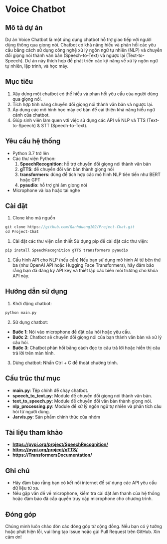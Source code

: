 # Voice Chatbot

## Mô tả dự án 
Dự án Voice Chatbot là một ứng dụng chatbot hỗ trợ giao tiếp với người dùng thông qua giọng nói. Chatbot có khả năng hiểu và phản hồi các yêu cầu bằng cách sử dụng công nghệ xử lý ngôn ngữ tự nhiên (NLP) và chuyển đổi giọng nói thành văn bản (Speech-to-Text) và ngược lại (Text-to-Speech). Dự án này thích hợp để phát triển các kỹ năng về xử lý ngôn ngữ tự nhiên, lập trình, và học máy.

## Mục tiêu 
1. Xây dựng một chatbot có thể hiểu và phản hồi yêu cầu của người dùng qua giọng nói.
2. Tích hợp tính năng chuyển đổi giọng nói thành văn bản và ngược lại.
3. Áp dụng các mô hình học máy cơ bản để cải thiện khả năng hiểu ngữ cảnh của chatbot.
4. Giúp sinh viên làm quen với việc sử dụng các API về NLP và TTS (Text-to-Speech) & STT (Speech-to-Text).

## Yêu cầu hệ thống 
+ Python 3.7 trở lên
+ Các thư viện Python: 
    1. **SpeechRecognition**: hỗ trợ chuyển đổi giọng nói thành văn bản
    2. **gTTS**: để chuyển đổi văn bản thành giọng nói
    3. **transformers**: dùng để tích hợp các mô hình NLP tiên tiến như BERT hoặc GPT
    4. **pyaudio**: hỗ trợ ghi âm giọng nói
+ Microphone và loa hoặc tai nghe

## Cài đặt 
1. Clone kho mã nguồn
```c
git clone https://github.com/Qanhduong102/Project-Chat.git
cd Project-Chat
```
1. Cài đặt các thư viện cần thiết Sử dụng pip để cài đặt các thư viện:
```c 
pip install SpeechRecognition gTTS transformers pyaudio
```
1. Cấu hình API cho NLP (nếu cần) Nếu bạn sử dụng mô hình AI từ bên thứ ba (như OpenAI API hoặc Hugging Face Transformers), hãy đảm bảo rằng bạn đã đăng ký API key và thiết lập các biến môi trường cho khóa API này.

## Hướng dẫn sử dụng 
1. Khởi động chatbot: 
```c
python main.py
```
2. Sử dụng chatbot:
+ **Bước 1**: Nói vào microphone để đặt câu hỏi hoặc yêu cầu.
+ **Bước 2**: Chatbot sẽ chuyển đổi giọng nói của bạn thành văn bản và xử lý câu hỏi.
+ **Bước 3**: Chatbot phản hồi bằng cách đọc to câu trả lời hoặc hiển thị câu trả lời trên màn hình.
3. Dừng chatbot: Nhấn Ctrl + C để thoát chương trình.
## Cấu trúc thư mục 
+ **main.py**: Tệp chính để chạy chatbot.
+ **speech_to_text.py**: Module để chuyển đổi giọng nói thành văn bản.
+ **text_to_speech.py**: Module để chuyển đổi văn bản thành giọng nói.
+ **nlp_processing.py**: Module để xử lý ngôn ngữ tự nhiên và phân tích câu hỏi từ người dùng.
+  **Jarvis.py**: Sản phẩm chính thức của nhóm 

## Tài liệu tham khảo 
+ **https://pypi.org/project/SpeechRecognition/**
+ **https://pypi.org/project/gTTS/**
+ **https://TransformersDocumentation/**

## Ghi chú 
+ Hãy đảm bảo rằng bạn có kết nối internet để sử dụng các API yêu cầu dữ liệu từ xa.
+ Nếu gặp vấn đề về microphone, kiểm tra cài đặt âm thanh của hệ thống hoặc đảm bảo đã cấp quyền truy cập microphone cho chương trình.

## Đóng góp 
Chúng mình luôn chào đón các đóng góp từ cộng đồng. Nếu bạn có ý tưởng hoặc phát hiện lỗi, vui lòng tạo Issue hoặc gửi Pull Request trên GitHub. Xin cảm ơn! 


